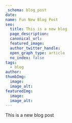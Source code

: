 ```yaml
---
_schema: blog_post
date:
name: Fun New Blog Post
seo:
  title: This is a new blog
  page_description:
  canonical_url:
  featured_image:
  author_twitter_handle:
  open_graph_type: article
  no_index: false
tags:
  - blog
author:
thumbImg:
  image:
  image_alt:
featuredImg:
  image:
  image_alt:
---
```

This is a new blog post